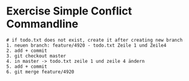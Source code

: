 # Exercise Simple Conflict Commandline 

```
# if todo.txt does not exist, create it after creating new branch 
1. neuen branch: feature/4920 - todo.txt Zeile 1 und Zeile4 
2. add + commit
3. git checkout master 
4. in master -> todo.txt zeile 1 und zeile 4 ändern
5. add + commit
6. git merge feature/4920
```
